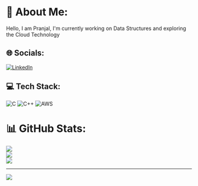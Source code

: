
<!--  
# 💫 About Me:
Hello, I am Pranjal, I'm currently working on Data Structures and exploring<br>the Cloud Technology.<br>


# 🌐 Socials:
[![LinkedIn](https://img.shields.io/badge/LinkedIn-%230077B5.svg?logo=linkedin&logoColor=white)](https://linkedin.com/in/https://www.linkedin.com/in/pranjal-nikhade-3510b723a/) 

# 💻 Tech Stack:
![C](https://img.shields.io/badge/c-%2300599C.svg?style=for-the-badge&logo=c&logoColor=white) ![C++](https://img.shields.io/badge/c++-%2300599C.svg?style=for-the-badge&logo=c%2B%2B&logoColor=white) ![Python](https://img.shields.io/badge/python-3670A0?style=for-the-badge&logo=python&logoColor=ffdd54) ![Flutter](https://img.shields.io/badge/Flutter-%2302569B.svg?style=for-the-badge&logo=Flutter&logoColor=white)
# 📊 GitHub Stats:
![](https://github-readme-stats.vercel.app/api?username=pn3425&theme=blueberry&hide_border=false&include_all_commits=false&count_private=false)<br/>
![](https://github-readme-streak-stats.herokuapp.com/?user=pn3425&theme=blueberry&hide_border=false)<br/>
![](https://github-readme-stats.vercel.app/api/top-langs/?username=pn3425&theme=blueberry&hide_border=false&include_all_commits=false&count_private=false&layout=compact)


 -->

# 💫 About Me:
Hello, I am Pranjal, I'm currently working on Data Structures and exploring the Cloud Technology


## 🌐 Socials:
[![LinkedIn](https://img.shields.io/badge/LinkedIn-%230077B5.svg?logo=linkedin&logoColor=white)](https://linkedin.com/in/https://www.linkedin.com/in/pranjal-nikhade-3510b723a) 

## 💻 Tech Stack:
![C](https://img.shields.io/badge/c-%2300599C.svg?style=for-the-badge&logo=c&logoColor=white) ![C++](https://img.shields.io/badge/c++-%2300599C.svg?style=for-the-badge&logo=c%2B%2B&logoColor=white) ![AWS](https://img.shields.io/badge/AWS-%23FF9900.svg?style=for-the-badge&logo=amazon-aws&logoColor=white)
# 📊 GitHub Stats:
![](https://github-readme-stats.vercel.app/api?username=pn3425&theme=merko&hide_border=false&include_all_commits=true&count_private=false)<br/>
![](https://github-readme-streak-stats.herokuapp.com/?user=pn3425&theme=merko&hide_border=false)<br/>
![](https://github-readme-stats.vercel.app/api/top-langs/?username=pn3425&theme=merko&hide_border=false&include_all_commits=true&count_private=false&layout=compact)

---
[![](https://visitcount.itsvg.in/api?id=pn3425&icon=0&color=0)](https://visitcount.itsvg.in)

<!-- Proudly created with GPRM ( https://gprm.itsvg.in ) -->
